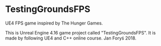 # TestingGroundsFPS
UE4 FPS game inspired by The Hunger Games.

This is Unreal Engine 4.16 game project called "TestingGroundsFPS".
It is made by following UE4 and C++ online course.
Jan Foryś 2018.
